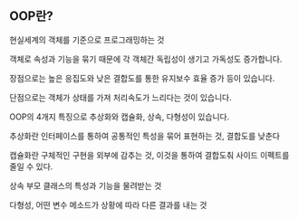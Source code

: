 ## OOP란?
현실세계의 객체를 기준으로 프로그래밍하는 것

객체로 속성과 기능을 묶기 때문에 각 객체간 독립성이 생기고 가독성도 증가합니다.

장점으로는 높은 응집도와 낮은 결합도를 통한 유지보수 효율 증가 등이 있습니다.

단점으로는 객체가 상태를 가져 처리속도가 느리다는 것이 있습니다.

OOP의 4개지 특징으로 추상화와 캡슐화, 상속, 다형성이 있습니다.

추상화란 인터페이스를 통하여 공통적인 특성을 묶어 표현하는 것, 결합도를 낮춘다

캡슐화란 구체적인 구현을 외부에 감추는 것, 이것을 통하여 결합도춰 사이드 이펙트를 줄일 수 있다.

상속 부모 클래스의 특성과 기능을 물려받는 것

다형성, 어떤 변수 메소드가 상황에 따라 다른 결과를 내는 것